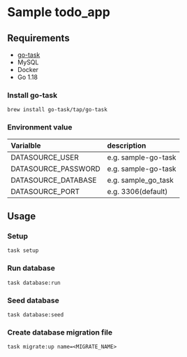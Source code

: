 Sample todo\_app
===

## Requirements

- [go-task](https://taskfile.dev)
- MySQL
- Docker
- Go 1.18

### Install go-task

```shell
brew install go-task/tap/go-task
```

### Environment value

| Varialble | description |
|:--|:--|
| DATASOURCE\_USER     | e.g. sample-go-task   |
| DATASOURCE\_PASSWORD | e.g. sample-go-task   |
| DATASOURCE\_DATABASE | e.g. sample\_go\_task |
| DATASOURCE\_PORT     | e.g. 3306(default)    |

## Usage

### Setup

```shell
task setup
```

### Run database

```shell
task database:run
```

### Seed database

```shell
task database:seed
```

### Create database migration file

```shell
task migrate:up name=<MIGRATE_NAME>
```
